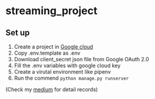 # streaming_project
## Set up ##
1. Create a project in [Google cloud](https://console.cloud.google.com/apis/credentials?hl=zh-tw&project=streaming-project-406623)
2. Copy .env.template as .env
3. Download client_secret json file from Google OAuth 2.0
4. Fill the .env variables with google cloud key
5. Create a virutal environment like pipenv
6. Run the commend `python manage.py runserver`

(Check my [medium](https://medium.com/@v0220225/backend-django-youtube-api-%E7%9A%84%E8%B8%A9%E9%9B%B7%E5%B0%8F%E8%A8%98%E9%8C%84-664f92200867) for detail records) 
